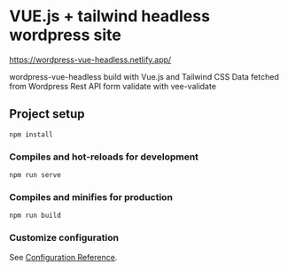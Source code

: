 # VUE.js + tailwind headless wordpress site

https://wordpress-vue-headless.netlify.app/

wordpress-vue-headless
build with Vue.js and Tailwind CSS
Data fetched from Wordpress Rest API
form validate with vee-validate

## Project setup

```
npm install
```

### Compiles and hot-reloads for development

```
npm run serve
```

### Compiles and minifies for production

```
npm run build
```

### Customize configuration

See [Configuration Reference](https://cli.vuejs.org/config/).
